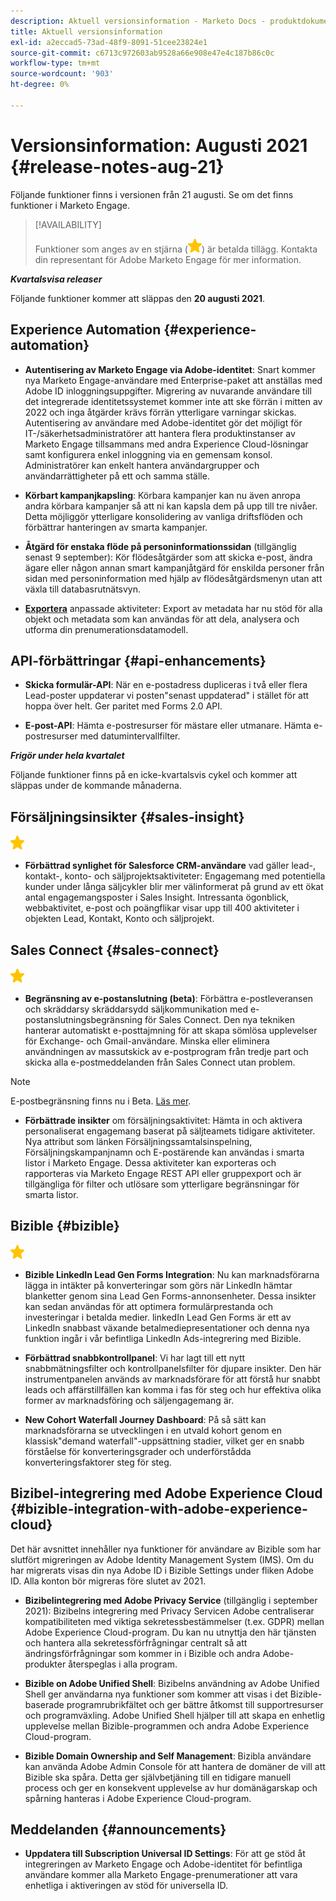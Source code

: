 ```yaml
---
description: Aktuell versionsinformation - Marketo Docs - produktdokumentation
title: Aktuell versionsinformation
exl-id: a2eccad5-73ad-48f9-8091-51cee23824e1
source-git-commit: c6713c972603ab9528a66e908e47e4c187b86c0c
workflow-type: tm+mt
source-wordcount: '903'
ht-degree: 0%

---
```


# Versionsinformation: Augusti 2021 {#release-notes-aug-21}

Följande funktioner finns i versionen från 21 augusti. Se om det finns funktioner i Marketo Engage.

>[!AVAILABILITY]
>
>Funktioner som anges av en stjärna (![](assets/yellow-star.png)) är betalda tillägg. Kontakta din representant för Adobe Marketo Engage för mer information.

**_Kvartalsvisa releaser_**

Följande funktioner kommer att släppas den **20 augusti 2021**.

## Experience Automation {#experience-automation}

* **Autentisering av Marketo Engage via Adobe-identitet**: Snart kommer nya Marketo Engage-användare med Enterprise-paket att anställas med Adobe ID inloggningsuppgifter. Migrering av nuvarande användare till det integrerade identitetssystemet kommer inte att ske förrän i mitten av 2022 och inga åtgärder krävs förrän ytterligare varningar skickas. Autentisering av användare med Adobe-identitet gör det möjligt för IT-/säkerhetsadministratörer att hantera flera produktinstanser av Marketo Engage tillsammans med andra Experience Cloud-lösningar samt konfigurera enkel inloggning via en gemensam konsol. Administratörer kan enkelt hantera användargrupper och användarrättigheter på ett och samma ställe.

* **Körbart kampanjkapsling**: Körbara kampanjer kan nu även anropa andra körbara kampanjer så att ni kan kapsla dem på upp till tre nivåer. Detta möjliggör ytterligare konsolidering av vanliga driftsflöden och förbättrar hanteringen av smarta kampanjer.

* **Åtgärd för enstaka flöde på personinformationssidan**  (tillgänglig senast 9 september): Kör flödesåtgärder som att skicka e-post, ändra ägare eller någon annan smart kampanjåtgärd för enskilda personer från sidan med personinformation med hjälp av flödesåtgärdsmenyn utan att växla till databasrutnätsvyn.

* **[Exportera](/help/marketo/product-docs/administration/marketo-custom-activities/custom-activity-metadata-export.md)** anpassade aktiviteter: Export av metadata har nu stöd för alla objekt och metadata som kan användas för att dela, analysera och utforma din prenumerationsdatamodell.

## API-förbättringar {#api-enhancements}

* **Skicka formulär-API**: När en e-postadress dupliceras i två eller flera Lead-poster uppdaterar vi posten&quot;senast uppdaterad&quot; i stället för att hoppa över helt. Ger paritet med Forms 2.0 API.

* **E-post-API**: Hämta e-postresurser för mästare eller utmanare. Hämta e-postresurser med datumintervallfilter.

**_Frigör under hela kvartalet_**

Följande funktioner finns på en icke-kvartalsvis cykel och kommer att släppas under de kommande månaderna.

## Försäljningsinsikter {#sales-insight}

![(stjärna)](assets/yellow-star.png)

* **Förbättrad synlighet för Salesforce CRM-användare** vad gäller lead-, kontakt-, konto- och säljprojektsaktiviteter: Engagemang med potentiella kunder under långa säljcykler blir mer välinformerat på grund av ett ökat antal engagemangsposter i Sales Insight. Intressanta ögonblick, webbaktivitet, e-post och poängflikar visar upp till 400 aktiviteter i objekten Lead, Kontakt, Konto och säljprojekt.

## Sales Connect {#sales-connect}

![(stjärna)](assets/yellow-star.png)

* **Begränsning av e-postanslutning (beta)**: Förbättra e-postleveransen och skräddarsy skräddarsydd säljkommunikation med e-postanslutningsbegränsning för Sales Connect. Den nya tekniken hanterar automatiskt e-posttajmning för att skapa sömlösa upplevelser för Exchange- och Gmail-användare. Minska eller eliminera användningen av massutskick av e-postprogram från tredje part och skicka alla e-postmeddelanden från Sales Connect utan problem.

>[!NOTE]
>
>E-postbegränsning finns nu i Beta. [Läs mer](/help/marketo/product-docs/marketo-sales-connect/email/email-delivery/email-connection-throttling.md).

* **Förbättrade insikter** om försäljningsaktivitet: Hämta in och aktivera personaliserat engagemang baserat på säljteamets tidigare aktiviteter. Nya attribut som länken Försäljningssamtalsinspelning, Försäljningskampanjnamn och E-postärende kan användas i smarta listor i Marketo Engage.  Dessa aktiviteter kan exporteras och rapporteras via Marketo Engage REST API eller gruppexport och är tillgängliga för filter och utlösare som ytterligare begränsningar för smarta listor.

## Bizible {#bizible}

![](assets/yellow-star.png)

* **Bizible LinkedIn Lead Gen Forms Integration**: Nu kan marknadsförarna lägga in intäkter på konverteringar som görs när LinkedIn hämtar blanketter genom sina Lead Gen Forms-annonsenheter. Dessa insikter kan sedan användas för att optimera formulärprestanda och investeringar i betalda medier. linkedIn Lead Gen Forms är ett av LinkedIn snabbast växande betalmediepresentationer och denna nya funktion ingår i vår befintliga LinkedIn Ads-integrering med Bizible. 
 
* **Förbättrad snabbkontrollpanel**: Vi har lagt till ett nytt snabbmätningsfilter och kontrollpanelsfilter för djupare insikter. Den här instrumentpanelen används av marknadsförare för att förstå hur snabbt leads och affärstillfällen kan komma i fas för steg och hur effektiva olika former av marknadsföring och säljengagemang är.

* **New Cohort Waterfall Journey Dashboard**: På så sätt kan marknadsförarna se utvecklingen i en utvald kohort genom en klassisk&quot;demand waterfall&quot;-uppsättning stadier, vilket ger en snabb förståelse för konverteringsgrader och underförstådda konverteringsfaktorer steg för steg.

## Bizibel-integrering med Adobe Experience Cloud {#bizible-integration-with-adobe-experience-cloud}

Det här avsnittet innehåller nya funktioner för användare av Bizible som har slutfört migreringen av Adobe Identity Management System (IMS). Om du har migrerats visas din nya Adobe ID i Bizible Settings under fliken Adobe ID. Alla konton bör migreras före slutet av 2021.

* **Bizibelintegrering med Adobe Privacy Service**  (tillgänglig i september 2021): Bizibelns integrering med Privacy Servicen Adobe centraliserar kompatibiliteten med viktiga sekretessbestämmelser (t.ex. GDPR) mellan Adobe Experience Cloud-program. Du kan nu utnyttja den här tjänsten och hantera alla sekretessförfrågningar centralt så att ändringsförfrågningar som kommer in i Bizible och andra Adobe-produkter återspeglas i alla program.

* **Bizible on Adobe Unified Shell**: Bizibelns användning av Adobe Unified Shell ger användarna nya funktioner som kommer att visas i det Bizible-baserade programrubrikfältet och ger bättre åtkomst till supportresurser och programväxling. Adobe Unified Shell hjälper till att skapa en enhetlig upplevelse mellan Bizible-programmen och andra Adobe Experience Cloud-program.

* **Bizible Domain Ownership and Self Management**: Bizibla användare kan använda Adobe Admin Console för att hantera de domäner de vill att Bizible ska spåra. Detta ger självbetjäning till en tidigare manuell process och ger en konsekvent upplevelse av hur domänägarskap och spårning hanteras i Adobe Experience Cloud-program.

## Meddelanden {#announcements}

* **Uppdatera till Subscription Universal ID Settings**: För att ge stöd åt integreringen av Marketo Engage och Adobe-identitet för befintliga användare kommer alla Marketo Engage-prenumerationer att vara enhetliga i aktiveringen av stöd för universella ID.
